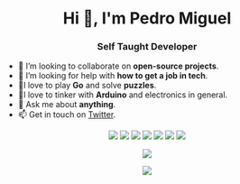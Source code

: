 <h1 align="center">Hi 👋, I'm Pedro Miguel</h1>
<h3 align="center">Self Taught Developer</h3>
 
- 👯 I’m looking to collaborate on **open-source projects**.
- 🤔 I’m looking for help with **how to get a job in tech**.
- :jigsaw:I love to play **Go** and solve **puzzles**.
- :electric_plug:I love to tinker with **Arduino** and electronics in general.
- 💬 Ask me about **anything**.
- 📫 Get in touch on [Twitter](https://twitter.com/dev8_mig).

<p align="center">
   <img src="https://img.shields.io/badge/-Html5-F05032?logo=html5&logoColor=28282B&style=for-the-badge"/>
   <img src="https://img.shields.io/badge/-Css3-1572B6?logo=css3&logoColor=28282B&style=for-the-badge"/>
   <img src="https://img.shields.io/badge/-JavaScript-F7DF1E?logo=javascript&logoColor=28282B&style=for-the-badge"/>
   <img src="https://img.shields.io/badge/-Git-F05032?logo=git&logoColor=28282B&style=for-the-badge"/>
   <img src="https://img.shields.io/badge/-GitHub-181717?logo=github&logoColor=D3D3D3&style=for-the-badge"/>
   <img src="https://img.shields.io/badge/-Ubuntu-E95420?logo=ubuntu&logoColor=28282B&style=for-the-badge"/>
   <img src="https://img.shields.io/badge/-Visual Studio Code-007ACC?logo=visualstudiocode&logoColor=28282B&style=for-the-badge"/>
</p>

<p align="center">
  <img src="https://github-readme-stats.vercel.app/api?username=plmdie&show_icons=true&theme=synthwave"/>
</p>

<p align="center">
  <img src="https://github-readme-stats.vercel.app/api/wakatime?username=plmdie&show_icons=true&theme=synthwave&v=2&layout=compact"/>
</p>


  
